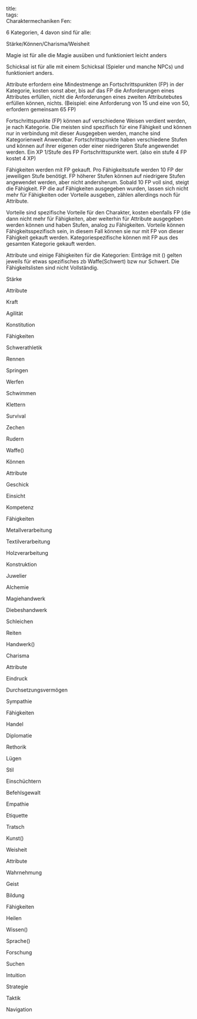 title:   
tags:   
Charaktermechaniken Fen:



6 Kategorien, 4 davon sind für alle:

Stärke/Können/Charisma/Weisheit



Magie ist für alle die Magie ausüben und funktioniert leicht anders



Schicksal ist für alle mit einem Schicksal (Spieler und manche NPCs) und funktioniert anders.



Attribute erfordern eine Mindestmenge an Fortschrittspunkten (FP) in der Kategorie, kosten sonst aber, bis auf das FP die Anforderungen eines Attributes erfüllen, nicht die Anforderungen eines zweiten Attributebutes erfüllen können, nichts. (Beispiel: eine Anforderung von 15 und eine von 50, erfordern gemeinsam 65 FP)



Fortschrittspunkte (FP) können auf verschiedene Weisen verdient werden, je nach Kategorie. Die meisten sind spezifisch für eine Fähigkeit und können nur in verbindung mit dieser Ausgegeben werden, manche sind Kategorienweit Anwendbar. Fortschrittspunkte haben verschiedene Stufen und können auf ihrer eigenen oder einer niedrigeren Stufe angewendet werden. Ein XP 1/Stufe des FP Fortschrittspunkte wert. (also ein stufe 4 FP kostet 4 XP)



Fähigkeiten werden mit  FP gekauft. Pro Fähigkeitsstufe werden 10 FP der jeweiligen Stufe benötigt. FP höherer Stufen können auf niedrigere Stufen angewendet werden, aber nicht andersherum. Sobald 10 FP voll sind, steigt die Fähigkeit. FP die auf Fähigkeiten ausgegeben wurden, lassen sich nicht mehr für Fähigkeiten oder Vorteile ausgeben, zählen allerdings noch für Attribute.



Vorteile sind spezifische Vorteile für den Charakter, kosten ebenfalls FP (die dann nicht mehr für Fähigkeiten, aber weiterhin für Attribute ausgegeben werden können und haben Stufen, analog zu Fähigkeiten. Vorteile können Fähigkeitsspezifisch sein, in diesem Fall können sie nur mit FP von dieser Fähigkeit gekauft werden. Kategoriespezifische können mit FP aus des gesamten Kategorie gekauft werden.



Attribute und einige Fähigkeiten für die Kategorien: Einträge mit () gelten jeweils für etwas spezifisches zb Waffe(Schwert) bzw nur Schwert. Die Fähigkeitslisten sind nicht Vollständig.



Stärke

Attribute

Kraft

Agilität

Konstitution



Fähigkeiten

Schwerathletik

Rennen

Springen

Werfen

Schwimmen

Klettern

Survival

Zechen

Rudern

Waffe()



Können

Attribute

Geschick

Einsicht

Kompetenz



Fähigkeiten

Metallverarbeitung

Textilverarbeitung

Holzverarbeitung

Konstruktion

Juwelier

Alchemie

Magiehandwerk

Diebeshandwerk

Schleichen

Reiten

Handwerk()



Charisma

Attribute

Eindruck

Durchsetzungsvermögen

Sympathie



Fähigkeiten

Handel

Diplomatie

Rethorik

Lügen

Stil

Einschüchtern

Befehlsgewalt

Empathie

Etiquette

Tratsch

Kunst()





Weisheit

Attribute

Wahrnehmung

Geist

Bildung



Fähigkeiten



Heilen

Wissen()

Sprache()

Forschung

Suchen

Intuition 

Strategie 

Taktik 

Navigation

